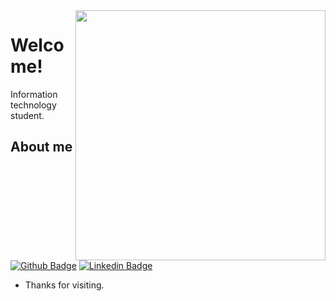 <img align="right" width="400" height="400" src="https://media.tenor.com/images/e7c32e33c10f36da27f974569c7a79ab/tenor.gif">
 
# Welcome!
  
Information technology student.
 
 
## About me 
[![Github Badge](https://img.shields.io/badge/-Github-000?style=flat-square&logo=Github&logoColor=white&link=https://github.com/felipeaio)](https://github.com/felipeaio)
[![Linkedin Badge](https://img.shields.io/badge/-LinkedIn-blue?style=flat-square&logo=Linkedin&logoColor=white&link=https://www.linkedin.com/in/felipeaio/)](https://www.linkedin.com/in/felipeaio/)
 
- Thanks for visiting. 
